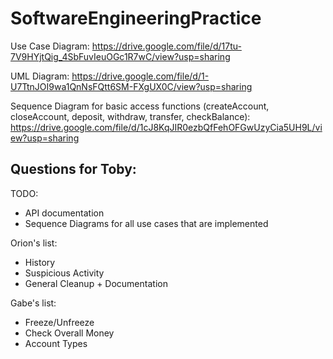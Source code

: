 # SoftwareEngineeringPractice

Use Case Diagram: https://drive.google.com/file/d/17tu-7V9HYjtQig_4SbFuvIeuOGc1R7wC/view?usp=sharing

UML Diagram:  https://drive.google.com/file/d/1-U7TtnJOI9wa1QnNsFQtt6SM-FXgUX0C/view?usp=sharing

Sequence Diagram for basic access functions (createAccount, closeAccount, deposit, withdraw, transfer, checkBalance):  https://drive.google.com/file/d/1cJ8KqJIR0ezbQfFehOFGwUzyCia5UH9L/view?usp=sharing

Questions for Toby:
 - 

TODO:
 - API documentation
 - Sequence Diagrams for all use cases that are implemented

Orion's list:
 - History
 - Suspicious Activity
 - General Cleanup + Documentation

Gabe's list:
 - Freeze/Unfreeze
 - Check Overall Money
 - Account Types